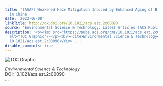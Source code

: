 ```yaml
---
title: '[ASAP] Weakened Haze Mitigation Induced by Enhanced Aging of Black Carbon
  in China'
date: '2022-06-08'
linkTitle: http://dx.doi.org/10.1021/acs.est.2c00090
source: 'Environmental Science & Technology: Latest Articles (ACS Publications)'
description: '<p><img src="https://pubs.acs.org/cms/10.1021/acs.est.2c00090/asset/images/medium/es2c00090_0006.gif"
  alt="TOC Graphic"/></p><div><cite>Environmental Science & Technology</cite></div><div>DOI:
  10.1021/acs.est.2c00090</div> ...'
disable_comments: true
---
```

<p><img src="https://pubs.acs.org/cms/10.1021/acs.est.2c00090/asset/images/medium/es2c00090_0006.gif" alt="TOC Graphic"/></p><div><cite>Environmental Science & Technology</cite></div><div>DOI: 10.1021/acs.est.2c00090</div> ...
